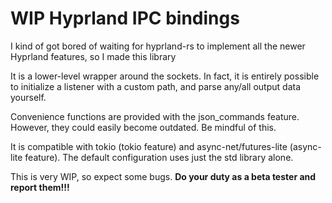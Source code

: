 # WIP Hyprland IPC bindings

I kind of got bored of waiting for hyprland-rs to implement all the newer Hyprland features, so I made this library

It is a lower-level wrapper around the sockets. In fact, it is entirely possible to initialize a listener with a custom path, and parse any/all output data yourself.

Convenience functions are provided with the json_commands feature. However, they could easily become outdated. Be mindful of this.

It is compatible with tokio (tokio feature) and async-net/futures-lite (async-lite feature). The default configuration uses just the std library alone.

This is very WIP, so expect some bugs. **Do your duty as a beta tester and report them!!!**

